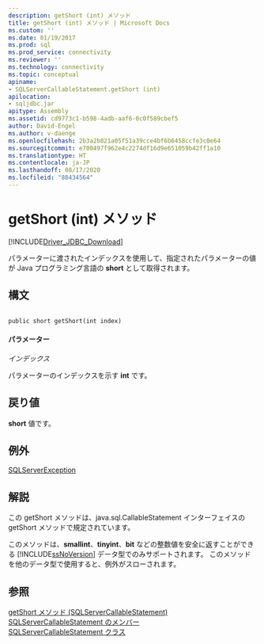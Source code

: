 ```yaml
---
description: getShort (int) メソッド
title: getShort (int) メソッド | Microsoft Docs
ms.custom: ''
ms.date: 01/19/2017
ms.prod: sql
ms.prod_service: connectivity
ms.reviewer: ''
ms.technology: connectivity
ms.topic: conceptual
apiname:
- SQLServerCallableStatement.getShort (int)
apilocation:
- sqljdbc.jar
apitype: Assembly
ms.assetid: cd9773c1-b598-4adb-aaf6-0c0f589cbef5
author: David-Engel
ms.author: v-daenge
ms.openlocfilehash: 2b3a2b821a05f51a39cce4bf6b6458ccfe3c0e64
ms.sourcegitcommit: e700497f962e4c2274df16d9e651059b42ff1a10
ms.translationtype: HT
ms.contentlocale: ja-JP
ms.lasthandoff: 08/17/2020
ms.locfileid: "88434564"
---
```

# <a name="getshort-method-int"></a>getShort (int) メソッド
[!INCLUDE[Driver_JDBC_Download](../../../includes/driver_jdbc_download.md)]

  パラメーターに渡されたインデックスを使用して、指定されたパラメーターの値が Java プログラミング言語の **short** として取得されます。  
  
## <a name="syntax"></a>構文  
  
```  
  
public short getShort(int index)  
```  
  
#### <a name="parameters"></a>パラメーター  
 *インデックス*  
  
 パラメーターのインデックスを示す **int** です。  
  
## <a name="return-value"></a>戻り値  
 **short** 値です。  
  
## <a name="exceptions"></a>例外  
 [SQLServerException](../../../connect/jdbc/reference/sqlserverexception-class.md)  
  
## <a name="remarks"></a>解説  
 この getShort メソッドは、java.sql.CallableStatement インターフェイスの getShort メソッドで規定されています。  
  
 このメソッドは、**smallint**、**tinyint**、**bit** などの整数値を安全に返すことができる [!INCLUDE[ssNoVersion](../../../includes/ssnoversion-md.md)] データ型でのみサポートされます。 このメソッドを他のデータ型で使用すると、例外がスローされます。  
  
## <a name="see-also"></a>参照  
 [getShort メソッド &#40;SQLServerCallableStatement&#41;](../../../connect/jdbc/reference/getshort-method-sqlservercallablestatement.md)   
 [SQLServerCallableStatement のメンバー](../../../connect/jdbc/reference/sqlservercallablestatement-members.md)   
 [SQLServerCallableStatement クラス](../../../connect/jdbc/reference/sqlservercallablestatement-class.md)  
  
  
